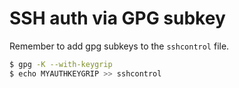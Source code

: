 # SSH auth via GPG subkey

Remember to add gpg subkeys to the `sshcontrol` file.

```bash
$ gpg -K --with-keygrip
$ echo MYAUTHKEYGRIP >> sshcontrol
```
